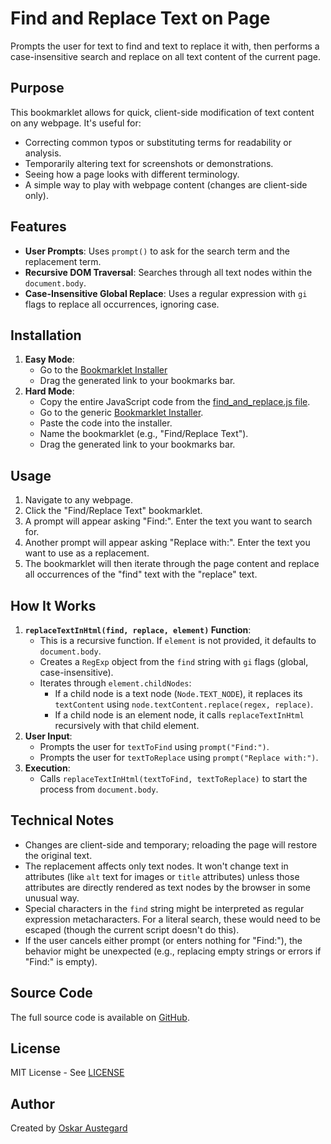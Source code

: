 # Find and Replace Text on Page

Prompts the user for text to find and text to replace it with, then performs a case-insensitive search and replace on all text content of the current page.

## Purpose

This bookmarklet allows for quick, client-side modification of text content on any webpage. It's useful for:

-   Correcting common typos or substituting terms for readability or analysis.
-   Temporarily altering text for screenshots or demonstrations.
-   Seeing how a page looks with different terminology.
-   A simple way to play with webpage content (changes are client-side only).

## Features

-   **User Prompts**: Uses `prompt()` to ask for the search term and the replacement term.
-   **Recursive DOM Traversal**: Searches through all text nodes within the `document.body`.
-   **Case-Insensitive Global Replace**: Uses a regular expression with `gi` flags to replace all occurrences, ignoring case.

## Installation

1.  **Easy Mode**:
    *   Go to the [Bookmarklet Installer](https://austegard.com/bookmarklet-installer.html?bookmarklet=find_and_replace.js)
    *   Drag the generated link to your bookmarks bar.
2.  **Hard Mode**:
    *   Copy the entire JavaScript code from the [find_and_replace.js file](https://github.com/oaustegard/bookmarklets/blob/main/find_and_replace.js).
    *   Go to the generic [Bookmarklet Installer](https://austegard.com/bookmarklet-installer.html).
    *   Paste the code into the installer.
    *   Name the bookmarklet (e.g., "Find/Replace Text").
    *   Drag the generated link to your bookmarks bar.

## Usage

1.  Navigate to any webpage.
2.  Click the "Find/Replace Text" bookmarklet.
3.  A prompt will appear asking "Find:". Enter the text you want to search for.
4.  Another prompt will appear asking "Replace with:". Enter the text you want to use as a replacement.
5.  The bookmarklet will then iterate through the page content and replace all occurrences of the "find" text with the "replace" text.

## How It Works

1.  **`replaceTextInHtml(find, replace, element)` Function**:
    *   This is a recursive function. If `element` is not provided, it defaults to `document.body`.
    *   Creates a `RegExp` object from the `find` string with `gi` flags (global, case-insensitive).
    *   Iterates through `element.childNodes`:
        *   If a child node is a text node (`Node.TEXT_NODE`), it replaces its `textContent` using `node.textContent.replace(regex, replace)`.
        *   If a child node is an element node, it calls `replaceTextInHtml` recursively with that child element.
2.  **User Input**:
    *   Prompts the user for `textToFind` using `prompt("Find:")`.
    *   Prompts the user for `textToReplace` using `prompt("Replace with:")`.
3.  **Execution**:
    *   Calls `replaceTextInHtml(textToFind, textToReplace)` to start the process from `document.body`.

## Technical Notes

-   Changes are client-side and temporary; reloading the page will restore the original text.
-   The replacement affects only text nodes. It won't change text in attributes (like `alt` text for images or `title` attributes) unless those attributes are directly rendered as text nodes by the browser in some unusual way.
-   Special characters in the `find` string might be interpreted as regular expression metacharacters. For a literal search, these would need to be escaped (though the current script doesn't do this).
-   If the user cancels either prompt (or enters nothing for "Find:"), the behavior might be unexpected (e.g., replacing empty strings or errors if "Find:" is empty).

## Source Code

The full source code is available on [GitHub](https://github.com/oaustegard/bookmarklets/blob/main/find_and_replace.js).

## License

MIT License - See [LICENSE](https://github.com/oaustegard/bookmarklets/blob/main/LICENSE)

## Author

Created by [Oskar Austegard](https://austegard.com)
